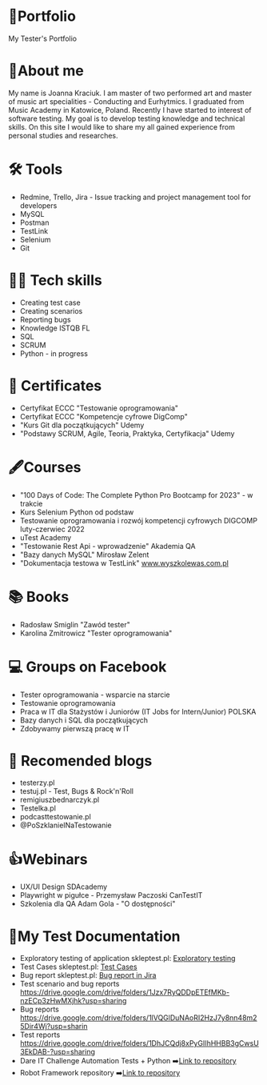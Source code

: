 # 📗Portfolio
My Tester's Portfolio
# 📖About me
My name is Joanna Kraciuk. I am master of two performed art and master of music art specialities - Conducting and Eurhytmics.  I graduated from Music Academy in Katowice, Poland. Recently I have started to interest of software testing. My goal is to develop testing knowledge and technical skills. On this site I would like to share my all gained experience from personal studies and researches.
# 🛠️ Tools
* Redmine, Trello, Jira - Issue tracking and project management tool for developers
* MySQL
* Postman
* TestLink
* Selenium
* Git
# 👩‍💻 Tech skills
* Creating test case
* Creating scenarios
* Reporting bugs
* Knowledge ISTQB FL
* SQL
* SCRUM
* Python - in progress
# 🥇 Certificates
* Certyfikat ECCC "Testowanie oprogramowania"
* Certyfikat ECCC "Kompetencje cyfrowe DigComp"
* "Kurs Git dla początkujących" Udemy
* "Podstawy SCRUM, Agile, Teoria, Praktyka, Certyfikacja" Udemy
# 🖋️Courses
* "100 Days of Code: The Complete Python Pro Bootcamp for 2023" - w trakcie
* Kurs Selenium Python od podstaw
* Testowanie oprogramowania i rozwój kompetencji cyfrowych DIGCOMP luty-czerwiec 2022
* uTest Academy
* "Testowanie Rest Api - wprowadzenie" Akademia QA
* "Bazy danych MySQL" Mirosław Zelent
* "Dokumentacja testowa w TestLink" www.wyszkolewas.com.pl
# 📚 Books
* Radosław Smiglin "Zawód tester"
* Karolina Zmitrowicz "Tester oprogramowania"
# 💻 Groups on Facebook
* Tester oprogramowania - wsparcie na starcie
* Testowanie oprogramowania
* Praca w IT dla Stażystów i Juniorów (IT Jobs for Intern/Junior) POLSKA
* Bazy danych i SQL dla początkujących
* Zdobywamy pierwszą pracę w IT
# 💭 Recomended blogs
* testerzy.pl
* testuj.pl - Test, Bugs & Rock'n'Roll
* remigiuszbednarczyk.pl
* Testelka.pl
* podcasttestowanie.pl
* @PoSzklanieINaTestowanie
# 👍Webinars
* UX/UI Design SDAcademy
* Playwright w pigułce - Przemysław Paczoski CanTestIT
* Szkolenia dla QA Adam Gola - "O dostępności" 
# 📑My Test Documentation
* Exploratory testing of application skleptest.pl: [Exploratory testing](https://github.com/JoannaKraciuk/portfolio/blob/main/Testy%20eksploracyjne.md)
* Test Cases skleptest.pl: [Test Cases](https://docs.google.com/spreadsheets/d/18LNV4K60lHPjdTnxc1YdKW5gzbNm79sAi122oPcoBng/edit?usp=sharing)
* Bug report skleptest.pl: [Bug report in Jira](https://github.com/JoannaKraciuk/portfolio/blob/bfa447dfa438406d43a2f7f640012e941b7086e4/Bug%20report.md)
* Test scenario and bug reports https://drive.google.com/drive/folders/1Jzx7RyQDDpETEfMKb-nzECp3zHwMXjhk?usp=sharing
* Bug reports  https://drive.google.com/drive/folders/1lVQGlDuNAoRI2HzJ7y8nn48m25Dir4Wj?usp=sharin
* Test reports https://drive.google.com/drive/folders/1DhJCQdj8xPyGIIhHHBB3gCwsU3EkDAB-?usp=sharing
* Dare IT Challenge Automation Tests + Python ➡️[Link to repository](https://github.com/JoannaKraciuk/Challenge_portfolio_joanna.git)
* Robot Framework repository ➡️[Link to repository](https://github.com/JoannaKraciuk/panelscout_robotframework.git)


